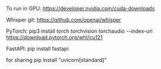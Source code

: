 To run in GPU: https://developer.nvidia.com/cuda-downloads

Whisper git: https://github.com/openai/whisper

PyTorch:
pip3 install torch torchvision torchaudio --index-url https://download.pytorch.org/whl/cu121

FastAPI:
pip install fastapi

for sharing
pip install "uvicorn[standard]"
